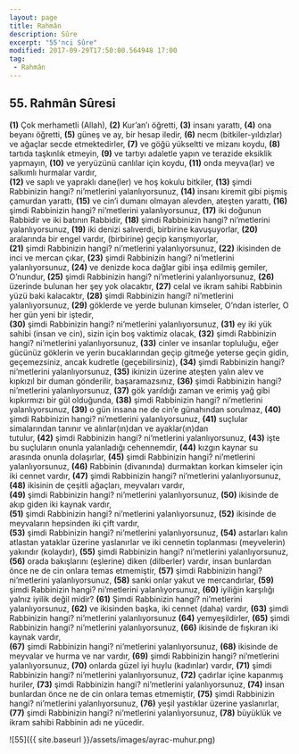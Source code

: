 ```yaml
---
layout: page
title: Rahmân
description: Sûre
excerpt: "55'nci Sûre"
modified: 2017-09-29T17:50:00.564948 17:00
tag: 
 - Rahmân
---
```


## 55. Rahmân Sûresi

**(1)** Çok merhametli (Allah),	
**(2)** Kur’an’ı öğretti,
**(3)** insanı yarattı,
**(4)** ona beyanı öğretti,
**(5)** güneş ve ay, bir hesap iledir,
**(6)** necm (bitkiler-yıldızlar) ve ağaçlar secde etmektedirler,
**(7)** ve göğü yükseltti ve mizanı koydu,
**(8)** tartıda taşkınlık etmeyin,
**(9)** ve tartıyı adaletle yapın ve terazide eksiklik yapmayın, 
**(10)** ve yeryüzünü canlılar için koydu,
**(11)** onda meyva(lar) ve salkımlı hurmalar vardır,	
**(12)** ve saplı ve yapraklı dane(ler) ve hoş kokulu bitkiler,	
**(13)** şimdi Rabbinizin hangi? ni’metlerini yalanlıyorsunuz,
**(14)** insanı kiremit gibi pişmiş çamurdan yarattı, 
**(15)** ve cin’i dumanı olmayan alevden, ateşten yarattı,
**(16)** şimdi Rabbinizin hangi? ni’metlerini yalanlıyorsunuz,
**(17)** iki doğunun Rabbidir ve iki batının Rabbidir,
**(18)** şimdi Rabbinizin hangi? ni’metlerini yalanlıyorsunuz,
**(19)** iki denizi salıverdi, birbirine kavuşuyorlar,
**(20)** aralarında bir engel vardır, (birbirine) geçip karışmıyorlar,	
**(21)** şimdi Rabbinizin hangi? ni’metlerini yalanlıyorsunuz,
**(22)** ikisinden de inci ve mercan çıkar,
**(23)** şimdi Rabbinizin hangi? ni’metlerini yalanlıyorsunuz,
**(24)** ve denizde koca dağlar gibi inşa edilmiş gemiler, O’nundur,
**(25)** şimdi Rabbinizin hangi? ni’metlerini yalanlıyorsunuz,
**(26)** üzerinde bulunan her şey yok olacaktır,
**(27)** celal ve ikram sahibi Rabbinin yüzü baki kalacaktır,
**(28)** şimdi Rabbinizin hangi? ni’metlerini yalanlıyorsunuz,
**(29)** göklerde ve yerde bulunan kimseler, O’ndan isterler, O her gün yeni bir iştedir,	
**(30)** şimdi Rabbinizin hangi? ni’metlerini yalanlıyorsunuz,
**(31)** ey iki yük sahibi (insan ve cin), sizin için boş vaktimiz olacak,
**(32)** şimdi Rabbinizin hangi? ni’metlerini yalanlıyorsunuz,
**(33)** cinler ve insanlar	topluluğu, eğer gücünüz göklerin ve yerin bucaklarından geçip gitmeğe yeterse geçin gidin, geçemezsiniz, ancak kudretle (geçebilirsiniz),
**(34)** şimdi Rabbinizin hangi? ni’metlerini yalanlıyorsunuz,
**(35)** ikinizin üzerine ateşten yalın alev ve kıpkızıl bir duman gönderilir, başaramazsınız,
**(36)** şimdi Rabbinizin hangi? ni’metlerini yalanlıyorsunuz,
**(37)** gök yarıldığı zaman ve erimiş yağ gibi kıpkırmızı bir gül olduğunda,
**(38)** şimdi Rabbinizin hangi? ni’metlerini yalanlıyorsunuz,
**(39)** o gün insana ne de	cin’e günahından sorulmaz,
**(40)** şimdi Rabbinizin hangi? ni’metlerini yalanlıyorsunuz,
**(41)** suçlular simalarından tanınır ve alınlar(ın)dan ve ayaklar(ın)dan	
 tutulur, 
**(42)** şimdi Rabbinizin hangi? ni’metlerini yalanlıyorsunuz,
**(43)** işte bu suçluların onunla yalanladığı cehennemdir,
**(44)** kızgın kaynar su arasında onunla dolaşırlar,
**(45)** şimdi Rabbinizin hangi? ni’metlerini yalanlıyorsunuz,
**(46)** Rabbinin (divanında) durmaktan korkan kimseler için iki cennet vardır,
**(47)** şimdi Rabbinizin hangi? ni’metlerini yalanlıyorsunuz,
**(48)** ikisinin de çeşitli ağaçları, meyvaları vardır,	
**(49)** şimdi Rabbinizin hangi? ni’metlerini yalanlıyorsunuz,
**(50)** ikisinde de akıp giden iki kaynak vardır,	
**(51)** şimdi Rabbinizin hangi? ni’metlerini yalanlıyorsunuz,
**(52)** ikisinde de meyvaların hepsinden iki çift vardır,	
**(53)** şimdi Rabbinizin hangi? ni’metlerini yalanlıyorsunuz,
**(54)** astarları kalın atlastan yataklar üzerine yaslanırlar ve iki cennetin toplanması (meyvelerin) yakındır (kolaydır),	
**(55)** şimdi Rabbinizin hangi? ni’metlerini yalanlıyorsunuz,
**(56)** orada bakışlarını (eşlerine) diken (dilberler) vardır, insan bunlardan önce ne de cin onlara temas etmemiştir,
**(57)** şimdi Rabbinizin hangi? ni’metlerini yalanlıyorsunuz,
**(58)** sanki onlar yakut ve mercandırlar,
**(59)** şimdi Rabbinizin hangi? ni’metlerini yalanlıyorsunuz,
**(60)** iyiliğin karşılığı yalnız iyilik değil midir?
**(61)** Şimdi Rabbinizin hangi? ni’metlerini yalanlıyorsunuz,
**(62)** ve ikisinden başka, iki cennet (daha) vardır,
**(63)** şimdi Rabbinizin hangi? ni’metlerini yalanlıyorsunuz
**(64)** yemyeşildirler,
**(65)** şimdi Rabbinizin hangi? ni’metlerini yalanlıyorsunuz,
**(66)** ikisinde de fışkıran iki kaynak vardır,	
**(67)** şimdi Rabbinizin hangi? ni’metlerini yalanlıyorsunuz,
**(68)** ikisinde de meyvalar ve hurma ve nar vardır, 
**(69)** şimdi Rabbinizin hangi? ni’metlerini yalanlıyorsunuz,
**(70)** onlarda güzel iyi huylu (kadınlar)	vardır,
**(71)** şimdi Rabbinizin hangi? ni’metlerini yalanlıyorsunuz,
**(72)** çadırlar içine kapanmış huriler,
**(73)** şimdi Rabbinizin hangi? ni’metlerini yalanlıyorsunuz,
**(74)** insan bunlardan önce ne de cin onlara temas etmemiştir,
**(75)** şimdi Rabbinizin hangi? ni’metlerini yalanlıyorsunuz,
**(76)** yeşil yastıklar üzerine yaslanırlar,
**(77)** şimdi Rabbinizin hangi? ni’metlerini yalanlıyorsunuz,
**(78)** büyüklük ve ikram sahibi Rabbinin adı ne yücedir.

![55]({{ site.baseurl }}/assets/images/ayrac-muhur.png)
